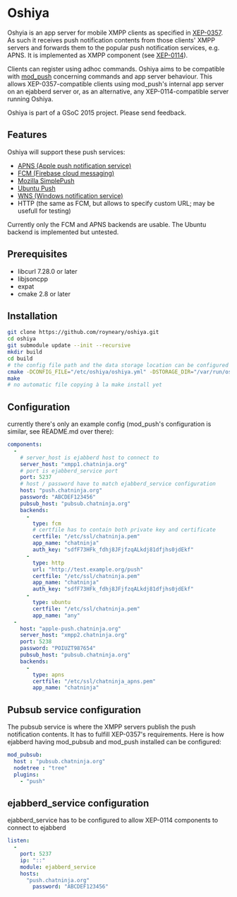 # Oshiya

Oshyia is an app server for mobile XMPP clients as specified in [XEP-0357](http://xmpp.org/extensions/xep-0357.html). As such it receives push notification contents from those clients' XMPP servers and forwards them to the popular push notification services, e.g. APNS. It is implemented as XMPP component (see [XEP-0114](http://xmpp.org/extensions/xep-0114.html)).

Clients can register using adhoc commands. Oshiya aims to be compatible with [mod_push](https://github.com/royneary/mod_push) concerning commands and app server behaviour. This allows XEP-0357-compatible clients using mod_push's internal app server on an ejabberd server or, as an alternative, any XEP-0114-compatible server running Oshiya.

Oshiya is part of a GSoC 2015 project. Please send feedback.

## Features
Oshiya will support these push services:
* [APNS (Apple push notification service)](https://developer.apple.com/library/ios/documentation/NetworkingInternet/Conceptual/RemoteNotificationsPG/Chapters/ApplePushService.html)
* [FCM (Firebase cloud messaging)](https://firebase.google.com/docs/cloud-messaging/)
* [Mozilla SimplePush](https://wiki.mozilla.org/WebAPI/SimplePush)
* [Ubuntu Push](https://docs.ubuntu.com/phone/en/platform/guides/push-notifications-server-guide)
* [WNS (Windows notification service)](https://msdn.microsoft.com/en-us//library/windows/apps/hh913756.aspx)
* HTTP (the same as FCM, but allows to specify custom URL; may be usefull for testing)

Currently only the FCM and APNS backends are usable. The Ubuntu backend is implemented but untested.

## Prerequisites
* libcurl 7.28.0 or later
* libjsoncpp
* expat
* cmake 2.8 or later

## Installation
```bash
git clone https://github.com/royneary/oshiya.git
cd oshiya
git submodule update --init --recursive
mkdir build
cd build
# the config file path and the data storage location can be configured using cmake options
cmake -DCONFIG_FILE="/etc/oshiya/oshiya.yml" -DSTORAGE_DIR="/var/run/oshiya/" ..
make
# no automatic file copying à la make install yet
```

## Configuration
currently there's only an example config (mod_push's configuration is similar, see README.md over there):
```yaml
components:
  -
    # server_host is ejabberd host to connect to
    server_host: "xmpp1.chatninja.org"
    # port is ejabberd_service port
    port: 5237
    # host / password have to match ejabberd_service configuration
    host: "push.chatninja.org"
    password: "ABCDEF123456"
    pubsub_host: "pubsub.chatninja.org"
    backends:
      -
        type: fcm
        # certfile has to contain both private key and certificate
        certfile: "/etc/ssl/chatninja.pem"
        app_name: "chatninja"
        auth_key: "sdfF73HFk_fdhj8JFjfzqALkdj81dfjhs0jdEkf"
      -
        type: http
        url: "http://test.example.org/push"
        certfile: "/etc/ssl/chatninja.pem"
        app_name: "chatninja"
        auth_key: "sdfF73HFk_fdhj8JFjfzqALkdj81dfjhs0jdEkf"
      -
        type: ubuntu
        certfile: "/etc/ssl/chatninja.pem"
        app_name: "any"
  -
    host: "apple-push.chatninja.org"
    server_host: "xmpp2.chatninja.org"
    port: 5238
    password: "POIUZT987654"
    pubsub_host: "pubsub.chatninja.org"
    backends:
      -
        type: apns
        certfile: "/etc/ssl/chatninja_apns.pem"
        app_name: "chatninja"
```

## Pubsub service configuration
The pubsub service is where the XMPP servers publish the push notification contents. It has to fulfill XEP-0357's requirements. Here is how ejabberd having mod_pubsub and mod_push installed can be configured:
```yaml
mod_pubsub:
  host : "pubsub.chatninja.org"
  nodetree : "tree"
  plugins:
    - "push"
```

## ejabberd_service configuration
ejabberd_service has to be configured to allow XEP-0114 components to connect to ejabberd
```yaml
listen:
  -
    port: 5237
    ip: "::"
    module: ejabberd_service
    hosts:
      "push.chatninja.org"
        password: "ABCDEF123456"
```
